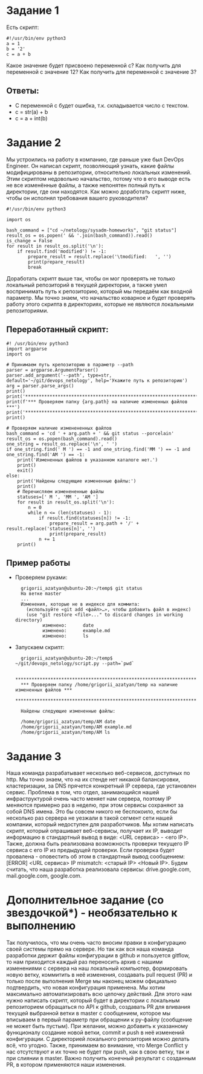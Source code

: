 # Задание 1
Есть скрипт:

    #!/usr/bin/env python3
    a = 1
    b = '2'
    c = a + b
Какое значение будет присвоено переменной c?
Как получить для переменной c значение 12?
Как получить для переменной c значение 3?

## Ответы:  
* С переменной с будет ошибка, т.к. складывается число с текстом.
* c = str(a) + b
* c = a + int(b)


# Задание 2
Мы устроились на работу в компанию, где раньше уже был DevOps Engineer. Он написал скрипт, позволяющий узнать, какие файлы модифицированы в репозитории, относительно локальных изменений. Этим скриптом недовольно начальство, потому что в его выводе есть не все изменённые файлы, а также непонятен полный путь к директории, где они находятся. Как можно доработать скрипт ниже, чтобы он исполнял требования вашего руководителя?

    #!/usr/bin/env python3

    import os

    bash_command = ["cd ~/netology/sysadm-homeworks", "git status"]
    result_os = os.popen(' && '.join(bash_command)).read()
    is_change = False
    for result in result_os.split('\n'):
        if result.find('modified') != -1:
            prepare_result = result.replace('\tmodified:   ', '')
            print(prepare_result)
            break
        
        
Доработать скрипт выше так, чтобы он мог проверять не только локальный репозиторий в текущей директории, а также умел воспринимать путь к репозиторию, который мы передаём как входной параметр. Мы точно знаем, что начальство коварное и будет проверять работу этого скрипта в директориях, которые не являются локальными репозиториями.

## Переработанный скрипт:

    #! /usr/bin/env python3
    import argparse
    import os

    # Принимаем путь крепозиторию в параметр --path
    parser = argparse.ArgumentParser()
    parser.add_argument('--path', type=str, default='~/git/devops_netology', help='Укажите путь к репозиторию')
    arg = parser.parse_args()
    print()
    print('*******************************************************************************')
    print(f'*** Проверяем папку {arg.path} на наличие измененных файлов ***')
    print('*******************************************************************************')
    print()

    # Проверяем наличие изменененных файлов
    bash_command = 'cd ' + arg.path + ' && git status --porcelain'
    result_os = os.popen(bash_command).read()
    one_string = result_os.replace('\n', ' ')
    if one_string.find(' M ') == -1 and one_string.find('MM ') == -1 and one_string.find('AM ') == -1:
        print('Измененных файлов в указанном каталоге нет.')
        print()
        exit()
    else:
        print('Найдены следующие измененные файлы:')
        print()
        # Перечисляем изменененные файлы
        statuses=[' M ', 'MM ', 'AM ']
        for result in result_os.split('\n'):
            n = 0
            while n <= (len(statuses) - 1):
                if result.find(statuses[n]) != -1:
                    prepare_result = arg.path + '/' + result.replace('statuses[n]', '')
                    print(prepare_result)
                n += 1
        print()


## Пример работы 
* Проверяем руками:  

        grigorii_azatyan@ubuntu-20:~/temp$ git status
        На ветке master
        ...
        Изменения, которые не в индексе для коммита:
          (используйте «git add <файл>…», чтобы добавить файл в индекс)
          (use "git restore <file>..." to discard changes in working directory)
                изменено:      date
                изменено:      example.md
                изменено:      ls


* Запускаем скрипт:  

        grigorii_azatyan@ubuntu-20:~/temp$ ~/git/devops_netology/script.py --path=`pwd`

        *******************************************************************************
        *** Проверяем папку /home/grigorii_azatyan/temp на наличие измененных файлов ***
        *******************************************************************************

        Найдены следующие измененные файлы:

        /home/grigorii_azatyan/temp/AM date
        /home/grigorii_azatyan/temp/AM example.md
        /home/grigorii_azatyan/temp/AM ls

 
# Задание 3
Наша команда разрабатывает несколько веб-сервисов, доступных по http. Мы точно знаем, что на их стенде нет никакой балансировки, кластеризации, за DNS прячется конкретный IP сервера, где установлен сервис. Проблема в том, что отдел, занимающийся нашей инфраструктурой очень часто меняет нам сервера, поэтому IP меняются примерно раз в неделю, при этом сервисы сохраняют за собой DNS имена. Это бы совсем никого не беспокоило, если бы несколько раз сервера не уезжали в такой сегмент сети нашей компании, который недоступен для разработчиков. Мы хотим написать скрипт, который опрашивает веб-сервисы, получает их IP, выводит информацию в стандартный вывод в виде: <URL сервиса> - <его IP>. Также, должна быть реализована возможность проверки текущего IP сервиса c его IP из предыдущей проверки. Если проверка будет провалена - оповестить об этом в стандартный вывод сообщением: [ERROR] <URL сервиса> IP mismatch: <старый IP> <Новый IP>. Будем считать, что наша разработка реализовала сервисы: drive.google.com, mail.google.com, google.com.

# Дополнительное задание (со звездочкой*) - необязательно к выполнению  
Так получилось, что мы очень часто вносим правки в конфигурацию своей системы прямо на сервере. Но так как вся наша команда разработки держит файлы конфигурации в github и пользуется gitflow, то нам приходится каждый раз переносить архив с нашими изменениями с сервера на наш локальный компьютер, формировать новую ветку, коммитить в неё изменения, создавать pull request (PR) и только после выполнения Merge мы наконец можем официально подтвердить, что новая конфигурация применена. Мы хотим максимально автоматизировать всю цепочку действий. Для этого нам нужно написать скрипт, который будет в директории с локальным репозиторием обращаться по API к github, создавать PR для вливания текущей выбранной ветки в master с сообщением, которое мы вписываем в первый параметр при обращении к py-файлу (сообщение не может быть пустым). При желании, можно добавить к указанному функционалу создание новой ветки, commit и push в неё изменений конфигурации. С директорией локального репозитория можно делать всё, что угодно. Также, принимаем во внимание, что Merge Conflict у нас отсутствуют и их точно не будет при push, как в свою ветку, так и при слиянии в master. Важно получить конечный результат с созданным PR, в котором применяются наши изменения.
